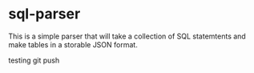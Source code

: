 # sql-parser
This is a simple parser that will take a collection of SQL statemtents and make tables in a storable JSON format.

testing git push
